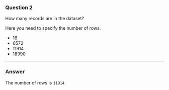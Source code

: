 ### Question 2

How many records are in the dataset?

Here you need to specify the number of rows.

- 16
- 6572
- 11914
- 18990

---

### Answer

The number of rows is `11914`.
